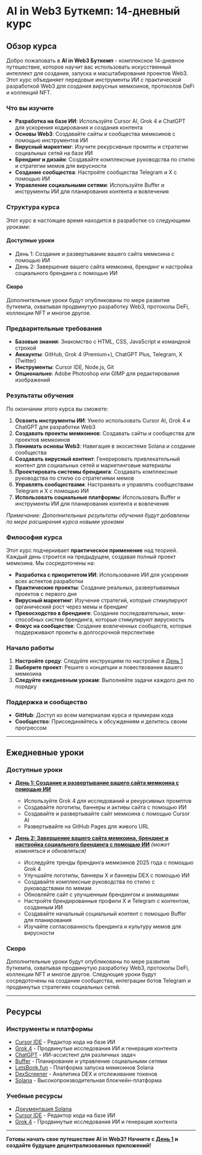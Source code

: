 # AI in Web3 Буткемп: 14-дневный курс

## Обзор курса

Добро пожаловать в **AI in Web3 Буткемп** - комплексное 14-дневное путешествие, которое научит вас использовать искусственный интеллект для создания, запуска и масштабирования проектов Web3. Этот курс объединяет передовые инструменты ИИ с практической разработкой Web3 для создания вирусных мемкоинов, протоколов DeFi и коллекций NFT.

### Что вы изучите

- **Разработка на базе ИИ**: Используйте Cursor AI, Grok 4 и ChatGPT для ускорения кодирования и создания контента
- **Основы Web3**: Создавайте сайты и сообщества мемкоинов с помощью инструментов ИИ
- **Вирусный маркетинг**: Изучите рекурсивные промпты и стратегии социальных сетей на базе ИИ
- **Брендинг и дизайн**: Создавайте комплексные руководства по стилю и стратегии мемов для вирусности
- **Создание сообщества**: Настройте сообщества Telegram и X с помощью ИИ
- **Управление социальными сетями**: Используйте Buffer и инструменты ИИ для планирования контента и вовлечения

### Структура курса

Этот курс в настоящее время находится в разработке со следующими уроками:

#### **Доступные уроки**
- День 1: Создание и развертывание вашего сайта мемкоина с помощью ИИ
- День 2: Завершение вашего сайта мемкоина, брендинг и настройка социального брендинга с помощью ИИ

#### **Скоро**
Дополнительные уроки будут опубликованы по мере развития буткемпа, охватывая продвинутую разработку Web3, протоколы DeFi, коллекции NFT и многое другое.

### Предварительные требования

- **Базовые знания**: Знакомство с HTML, CSS, JavaScript и командной строкой
- **Аккаунты**: GitHub, Grok 4 (Premium+), ChatGPT Plus, Telegram, X (Twitter)
- **Инструменты**: Cursor IDE, Node.js, Git
- **Опционально**: Adobe Photoshop или GIMP для редактирования изображений

### Результаты обучения

По окончании этого курса вы сможете:

1. **Освоить инструменты ИИ**: Умело использовать Cursor AI, Grok 4 и ChatGPT для разработки Web3
2. **Создавать проекты мемкоинов**: Создавать сайты и сообщества для проектов мемкоинов
3. **Понимать основы Web3**: Навигация в экосистеме Solana и создание сообщества
4. **Создавать вирусный контент**: Генерировать привлекательный контент для социальных сетей и маркетинговые материалы
5. **Проектировать системы брендинга**: Создавать комплексные руководства по стилю со стратегиями мемов
6. **Управлять сообществами**: Настраивать и управлять сообществами Telegram и X с помощью ИИ
7. **Использовать социальные платформы**: Использовать Buffer и инструменты ИИ для планирования контента и вовлечения

*Примечание: Дополнительные результаты обучения будут добавлены по мере расширения курса новыми уроками*

### Философия курса

Этот курс подчеркивает **практическое применение** над теорией. Каждый день строится на предыдущем, создавая полный проект мемкоина. Мы сосредоточены на:

- **Разработка с приоритетом ИИ**: Использование ИИ для ускорения всех аспектов разработки
- **Практические проекты**: Создание реальных, развертываемых проектов с первого дня
- **Вирусный маркетинг**: Изучение стратегий, которые стимулируют органический рост через мемы и брендинг
- **Превосходство в брендинге**: Создание последовательных, мем-способных систем брендинга, которые стимулируют вирусность
- **Фокус на сообществе**: Создание вовлеченных сообществ, которые поддерживают проекты в долгосрочной перспективе

### Начало работы

1. **Настройте среду**: Следуйте инструкциям по настройке в [День 1](day-01.md)
2. **Выберите проект**: Решите о концепции и повествовании вашего мемкоина
3. **Следуйте ежедневным урокам**: Выполняйте задачи каждого дня по порядку

### Поддержка и сообщество

- **GitHub**: Доступ ко всем материалам курса и примерам кода
- **Сообщество**: Присоединяйтесь к обсуждениям и делитесь своим прогрессом

---

## Ежедневные уроки

### Доступные уроки

- **[День 1: Создание и развертывание вашего сайта мемкоина с помощью ИИ](day-01.md)**
  - Используйте Grok 4 для исследований и рекурсивных промптов
  - Создавайте логотипы, баннеры и активы сайта с помощью ИИ
  - Создавайте и развертывайте сайт мемкоина с помощью Cursor AI
  - Развертывайте на GitHub Pages для живого URL

- **[День 2: Завершение вашего сайта мемкоина, брендинг и настройка социального брендинга с помощью ИИ](day-02.md)** *(может изменяться и обновляться)*
  - Исследуйте тренды брендинга мемкоинов 2025 года с помощью Grok 4
  - Улучшайте логотипы, баннеры X и баннеры DEX с помощью ИИ
  - Создавайте комплексные руководства по стилю с руководствами по мемам
  - Обновляйте сайт с улучшенным брендингом и анимациями
  - Настройте брендированные профили X и Telegram с контентом, созданным ИИ
  - Создавайте начальный социальный контент с помощью Buffer для планирования
  - Изучайте согласованность брендинга и культуру мемов для вирусности

### Скоро
Дополнительные уроки будут опубликованы по мере развития буткемпа, охватывая продвинутую разработку Web3, протоколы DeFi, коллекции NFT и многое другое. Следующие уроки будут сосредоточены на создании сообщества, интеграции ботов Telegram и продвинутых стратегиях социальных сетей.

---

## Ресурсы

### Инструменты и платформы
- [Cursor IDE](https://cursor.com/) - Редактор кода на базе ИИ
- [Grok 4](https://grok.com/) - Продвинутые исследования ИИ и генерация контента
- [ChatGPT](https://chat.openai.com/) - ИИ-ассистент для различных задач
- [Buffer](https://buffer.com/) - Планирование и управление социальными сетями
- [LetsBonk.fun](https://letsbonk.fun/) - Платформа запуска мемкоинов Solana
- [DexScreener](https://dexscreener.com/) - Аналитика DEX и отслеживание токенов
- [Solana](https://solana.com/) - Высокопроизводительная блокчейн-платформа

### Учебные ресурсы
- [Документация Solana](https://docs.solana.com/)
- [Cursor IDE](https://cursor.com/) - Редактор кода на базе ИИ
- [Grok 4](https://grok.com/) - Продвинутые исследования ИИ и генерация контента

---

**Готовы начать свое путешествие AI in Web3? Начните с [День 1](day-01.md) и создайте будущее децентрализованных приложений!** 